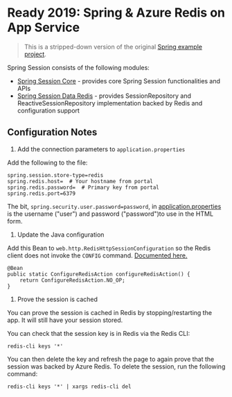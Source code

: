 # Ready 2019: Spring & Azure Redis on App Service

> This is a stripped-down version of the original [Spring example project](https://github.com/spring-projects/spring-session/archive/2.1.2.RELEASE.zip).

Spring Session consists of the following modules:

- [Spring Session Core](/spring-session-core/) - provides core Spring Session functionalities and APIs
- [Spring Session Data Redis](/redis-session-cache/spring-session-data-redis) - provides SessionRepository and ReactiveSessionRepository implementation backed by Redis and configuration support

## Configuration Notes


1. Add the connection parameters to `application.properties`

Add the following to the file:

```
spring.session.store-type=redis
spring.redis.host=  # Your hostname from portal
spring.redis.password=  # Primary key from portal
spring.redis.port=6379
```

The bit, `spring.security.user.password=password`, in [application.properties](/samples/boot/redis/src/main/resources/application.properties) is the username ("user") and password ("password")to use in the HTML form.

1. Update the Java configuration

Add this Bean to `web.http.RedisHttpSessionConfiguration` so the Redis client does not invoke the `CONFIG` command. [Documented here.](https://docs.spring.io/spring-session/docs/current/reference/html5/#api-redisoperationssessionrepository-sessiondestroyedevent)

```
@Bean
public static ConfigureRedisAction configureRedisAction() {
    return ConfigureRedisAction.NO_OP;
}
```

1. Prove the session is cached

You can prove the session is cached in Redis by stopping/restarting the app. It will still have your session stored.

You can check that the session key is in Redis via the Redis CLI:
```
redis-cli keys '*'
```

You can then delete the key and refresh the page to again prove that the session was backed by Azure Redis. To delete the session, run the following command:
```
redis-cli keys '*' | xargs redis-cli del
```
